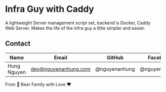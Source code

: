 # Infra Guy with Caddy

A lightweight Server management script set, backend is Docker, Caddy Web Server. Makes the life of the infra guy a
little simpler and easier.

## Contact

| Name        | Email                | GitHub        | Facebook      |
|-------------|----------------------|---------------|---------------|
| Hung Nguyen | dev@nguyenanhung.com | @nguyenanhung | @nguyenanhung |

From 🐼 Bear Family with Love ♥️
